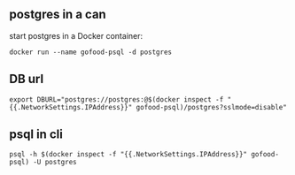 
## postgres in a can

start postgres in a Docker container:
```
docker run --name gofood-psql -d postgres
```


## DB url

```
export DBURL="postgres://postgres:@$(docker inspect -f "{{.NetworkSettings.IPAddress}}" gofood-psql)/postgres?sslmode=disable"
```

## psql in cli
```
psql -h $(docker inspect -f "{{.NetworkSettings.IPAddress}}" gofood-psql) -U postgres
```
